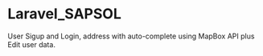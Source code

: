 # Laravel_SAPSOL

User Sigup and Login, address with auto-complete using MapBox API plus Edit user data.
